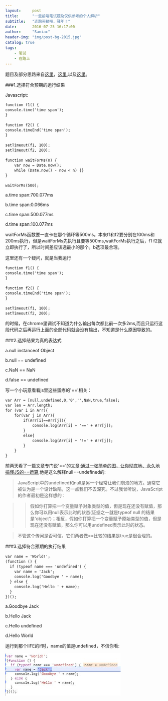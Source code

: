 ```yaml
---
layout:     post
title:      "一些前端笔试题及仅供参考的个人解析"
subtitle:   "连跑带颠吧，骚年！"
date:       2016-07-25 16:17:00
author:     "Saniac"
header-img: "img/post-bg-2015.jpg"
catalog: true
tags:
    - 笔试 
    - 在路上
---
```


题目及部分思路来自[这里](https://segmentfault.com/a/1190000002638818)，[这里](http://hao.jser.com/archive/5225/),以及[这里](https://github.com/topview-frontend/campus-recruitment/blob/master/written/frontend_online_examination.md)。

###1.选择符合预期的运行结果

Javascript:
	
	function f1() {
    console.time('time span');
	}

	function f2() {
    console.timeEnd('time span');
	}

	setTimeout(f1, 100);
	setTimeout(f2, 200);

	function waitForMs(n) {
    	var now = Date.now();
	    while (Date.now() - now < n) {}
	}

	waitForMs(500);

a.time span:700.077ms

b.time span:0.066ms

c.time span:500.077ms

d.time span:100.077ms

waitForMs函数要一直卡在那个循环等500ms。本来f1和f2要分别在100ms和200ms执行，但是waitForMs先执行且要等500ms,waitForMs执行之后，f1 f2就立即执行了，所以时间差应该选最小的那个。b选项最合理。

这里还有一个疑问，就是当我运行
	
	function f1() {
    console.time('time span');
	}

	function f2() {
    console.timeEnd('time span');
	}

	setTimeout(f1, 100);
	setTimeout(f2, 200);

的时候，在chrome里调试不知道为什么输出每次都比前一次多2ms,而且只运行这段代码之后再运行上面的全部代码就会没有输出，不知道是什么原因导致的。

###2.选择结果为真的表达式

a.null instanceof Object

b.null == undefined

c.NaN == NaN

d.false == undefined

写一个小玩意看看js里这些蛋疼的'=='相关：

	var Arr = [null,undefined,0,'0','',NaN,true,false];
	var len = Arr.length;
	for (var i in Arr){
	    for(var j in Arr){
	        if(Arr[i]==Arr[j]){
	            console.log(Arr[i] + '==' + Arr[j]);
	        }
	        else{
	            console.log(Arr[i] + '!=' + Arr[j]);
	        }
	    }
	}


前两天看了一篇文章专门说'=='的文章:[通过一张简单的图，让你彻底地、永久地搞懂JS的==运算](https://segmentfault.com/a/1190000006012804?utm_source=tuicool&utm_medium=referral),他是这么解释null==undefined的:
>JavaScript中的undefined和null是另一个经常让我们崩溃的地方。通常它被认为是一个设计缺陷，这一点我们不去深究。不过我曾听说，JavaScript的作者最初是这样想的：

>>假如你打算把一个变量赋予对象类型的值，但是现在还没有赋值，那么你可以用null表示此时的状态(证据之一就是typeof null 的结果是'object')；相反，假如你打算把一个变量赋予原始类型的值，但是现在还没有赋值，那么你可以用undefined表示此时的状态。

>不管这个传闻是否可信，它们两者做==比较的结果是true是很合理的。

###3.选择符合预期的执行结果

	var name = 'World!';
	(function () {
	  if (typeof name === 'undefined') {
	    var name = 'Jack';
	    console.log('Goodbye ' + name);
	  } else {
	    console.log('Hello ' + name);
	  }
	})();



a.Goodbye Jack

b.Hello Jack

c.Hello undefined

d.Hello World

运行到那个IIFE的if时，name的值是undefined，不信你看:

![chrome调试截图](../img/in-post/post-js-version/01.JPG)

